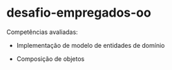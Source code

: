 # desafio-empregados-oo
Competências avaliadas:
- Implementação de modelo de entidades de domínio

- Composição de objetos
